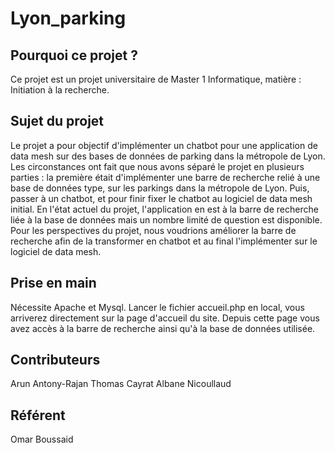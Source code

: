 # Lyon_parking

## Pourquoi ce projet ?
Ce projet est un projet universitaire de Master 1 Informatique, matière : Initiation à la recherche.

## Sujet du projet
Le projet a pour objectif d'implémenter un chatbot pour une application de data mesh sur des bases de données de parking dans la métropole de Lyon.
Les circonstances ont fait que nous avons séparé le projet en plusieurs parties : la première était d'implémenter une barre de recherche relié à une base de données type, sur les parkings dans la métropole de Lyon. Puis, passer à un chatbot, et pour finir fixer le chatbot au logiciel de data mesh initial.
En l'état actuel du projet, l'application en est à la barre de recherche liée à la base de données mais un nombre limité de question est disponible.
Pour les perspectives du projet, nous voudrions améliorer la barre de recherche afin de la transformer en chatbot et au final l'implémenter sur le logiciel de data mesh.

## Prise en main
Nécessite Apache et Mysql.
Lancer le fichier accueil.php en local, vous arriverez directement sur la page d'accueil du site.
Depuis cette page vous avez accès à la barre de recherche ainsi qu'à la base de données utilisée.


## Contributeurs
Arun Antony-Rajan
Thomas Cayrat
Albane Nicoullaud

## Référent
Omar Boussaid
